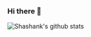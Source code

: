 ### Hi there 👋

![Shashank's github stats](https://github-readme-stats.vercel.app/api?username=shashankqv&show_icons=true&hide=["issues"])


